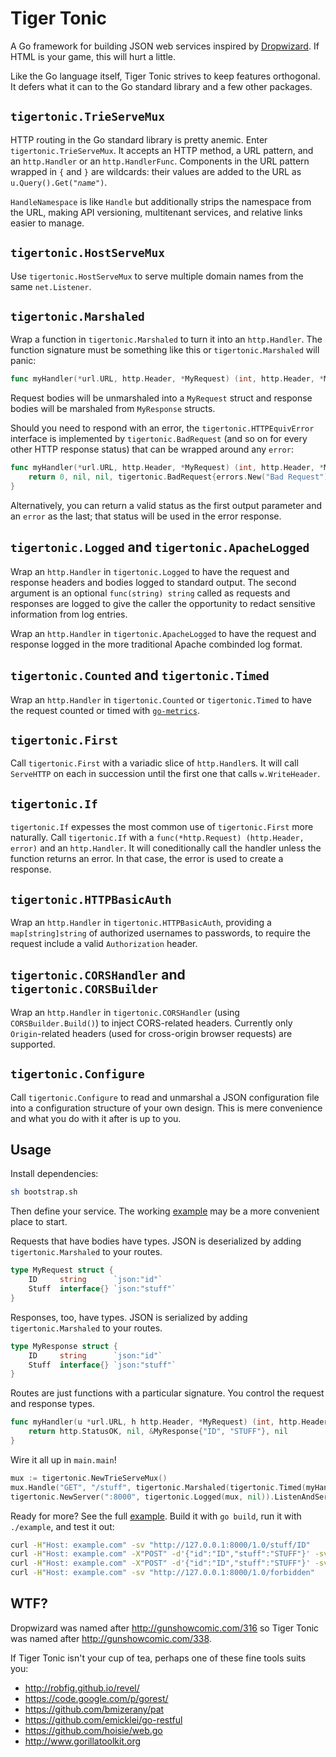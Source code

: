 Tiger Tonic
===========

A Go framework for building JSON web services inspired by [Dropwizard](http://dropwizard.codahale.com).  If HTML is your game, this will hurt a little.

Like the Go language itself, Tiger Tonic strives to keep features orthogonal.  It defers what it can to the Go standard library and a few other packages.

`tigertonic.TrieServeMux`
-------------------------

HTTP routing in the Go standard library is pretty anemic.  Enter `tigertonic.TrieServeMux`.  It accepts an HTTP method, a URL pattern, and an `http.Handler` or an `http.HandlerFunc`.  Components in the URL pattern wrapped in `{` and `}` are wildcards: their values are added to the URL as <code>u.Query().Get("<em>name</em>")</code>.

`HandleNamespace` is like `Handle` but additionally strips the namespace from the URL, making API versioning, multitenant services, and relative links easier to manage.

`tigertonic.HostServeMux`
-------------------------

Use `tigertonic.HostServeMux` to serve multiple domain names from the same `net.Listener`.

`tigertonic.Marshaled`
----------------------

Wrap a function in `tigertonic.Marshaled` to turn it into an `http.Handler`.  The function signature must be something like this or `tigertonic.Marshaled` will panic:

```go
func myHandler(*url.URL, http.Header, *MyRequest) (int, http.Header, *MyResponse, error)
```

Request bodies will be unmarshaled into a `MyRequest` struct and response bodies will be marshaled from `MyResponse` structs.

Should you need to respond with an error, the `tigertonic.HTTPEquivError` interface is implemented by `tigertonic.BadRequest` (and so on for every other HTTP response status) that can be wrapped around any `error`:

```go
func myHandler(*url.URL, http.Header, *MyRequest) (int, http.Header, *MyResponse, error) {
    return 0, nil, nil, tigertonic.BadRequest{errors.New("Bad Request")}
}
```

Alternatively, you can return a valid status as the first output parameter and an `error` as the last; that status will be used in the error response.

`tigertonic.Logged` and `tigertonic.ApacheLogged`
-------------------------------------------------

Wrap an `http.Handler` in `tigertonic.Logged` to have the request and response headers and bodies logged to standard output.  The second argument is an optional `func(string) string` called as requests and responses are logged to give the caller the opportunity to redact sensitive information from log entries.

Wrap an `http.Handler` in `tigertonic.ApacheLogged` to have the request and response logged in the more traditional Apache combinded log format.

`tigertonic.Counted` and `tigertonic.Timed`
-------------------------------------------

Wrap an `http.Handler` in `tigertonic.Counted` or `tigertonic.Timed` to have the request counted or timed with [`go-metrics`](https://github.com/rcrowley/go-metrics).

`tigertonic.First`
------------------

Call `tigertonic.First` with a variadic slice of `http.Handler`s.  It will call `ServeHTTP` on each in succession until the first one that calls `w.WriteHeader`.

`tigertonic.If`
---------------

`tigertonic.If` expesses the most common use of `tigertonic.First` more naturally.  Call `tigertonic.If` with a `func(*http.Request) (http.Header, error)` and an `http.Handler`.  It will coneditionally call the handler unless the function returns an error.  In that case, the error is used to create a response.

`tigertonic.HTTPBasicAuth`
--------------------------

Wrap an `http.Handler` in `tigertonic.HTTPBasicAuth`, providing a `map[string]string` of authorized usernames to passwords, to require the request include a valid `Authorization` header.

`tigertonic.CORSHandler` and `tigertonic.CORSBuilder`
-----------------------------------------------------

Wrap an `http.Handler` in `tigertonic.CORSHandler` (using `CORSBuilder.Build()`) to inject CORS-related headers. Currently only `Origin`-related headers (used for cross-origin browser requests) are supported.

`tigertonic.Configure`
----------------------

Call `tigertonic.Configure` to read and unmarshal a JSON configuration file into a configuration structure of your own design.  This is mere convenience and what you do with it after is up to you.

Usage
-----

Install dependencies:

```sh
sh bootstrap.sh
```

Then define your service.  The working [example](https://github.com/rcrowley/go-tigertonic/tree/master/example) may be a more convenient place to start.

Requests that have bodies have types.  JSON is deserialized by adding `tigertonic.Marshaled` to your routes.

```go
type MyRequest struct {
	ID     string      `json:"id"`
	Stuff  interface{} `json:"stuff"`
}
```

Responses, too, have types.  JSON is serialized by adding `tigertonic.Marshaled` to your routes.

```go
type MyResponse struct {
	ID     string      `json:"id"`
	Stuff  interface{} `json:"stuff"`
}
```

Routes are just functions with a particular signature.  You control the request and response types.

```go
func myHandler(u *url.URL, h http.Header, *MyRequest) (int, http.Header, *MyResponse, error) {
    return http.StatusOK, nil, &MyResponse{"ID", "STUFF"}, nil
}
```

Wire it all up in `main.main`!

```go
mux := tigertonic.NewTrieServeMux()
mux.Handle("GET", "/stuff", tigertonic.Marshaled(tigertonic.Timed(myHandler, "myHandler", nil)))
tigertonic.NewServer(":8000", tigertonic.Logged(mux, nil)).ListenAndServe()
```

Ready for more?  See the full [example](https://github.com/rcrowley/go-tigertonic/tree/master/example).  Build it with `go build`, run it with `./example`, and test it out:

```sh
curl -H"Host: example.com" -sv "http://127.0.0.1:8000/1.0/stuff/ID"
curl -H"Host: example.com" -X"POST" -d'{"id":"ID","stuff":"STUFF"}' -sv "http://127.0.0.1:8000/1.0/stuff"
curl -H"Host: example.com" -X"POST" -d'{"id":"ID","stuff":"STUFF"}' -sv "http://127.0.0.1:8000/1.0/stuff/ID"
curl -H"Host: example.com" -sv "http://127.0.0.1:8000/1.0/forbidden"
```

WTF?
----

Dropwizard was named after <http://gunshowcomic.com/316> so Tiger Tonic was named after <http://gunshowcomic.com/338>.

If Tiger Tonic isn't your cup of tea, perhaps one of these fine tools suits you:

* <http://robfig.github.io/revel/>
* <https://code.google.com/p/gorest/>
* <https://github.com/bmizerany/pat>
* <https://github.com/emicklei/go-restful>
* <https://github.com/hoisie/web.go>
* <http://www.gorillatoolkit.org>
